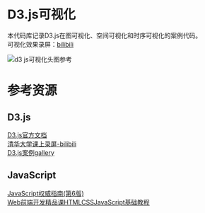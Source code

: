 # D3.js可视化<br>
本代码库记录D3.js在图可视化、空间可视化和时序可视化的案例代码。<br>
可视化效果录屏：[bilibili]()<br>

![d3 js可视化头图参考](https://github.com/user-attachments/assets/a1d95b25-c035-4831-bb90-e7c3ab0c6fe0)

# 参考资源
## D3.js
[D3.js官方文档](https://d3js.org/getting-started)<br>
[清华大学课上录屏-bilibili](https://www.bilibili.com/video/BV1HK411L72d?vd_source=b821a51e667218fe690a97a46b1f4ced)<br>
[D3.js案例gallery](https://observablehq.com/@d3/gallery?utm_source=d3js-org&utm_medium=page-nav&utm_campaign=try-observable)<br>
## JavaScript
[JavaScript权威指南(第6版)](https://book.douban.com/subject/10549733/)<br>
[Web前端开发精品课HTMLCSSJavaScript基础教程](https://book.douban.com/subject/27144478/)
